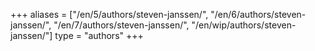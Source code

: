 +++
aliases = ["/en/5/authors/steven-janssen/", "/en/6/authors/steven-janssen/", "/en/7/authors/steven-janssen/", "/en/wip/authors/steven-janssen/"]
type = "authors"
+++
